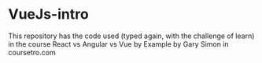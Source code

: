 # VueJs-intro
This repository has the code used (typed again, with the challenge of learn) in the course React vs Angular vs Vue by Example by Gary Simon in coursetro.com
